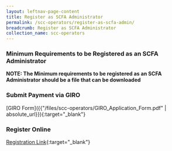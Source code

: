```yaml
---
layout: leftnav-page-content
title: Register as SCFA Administrator
permalink: /scc-operators/register-as-scfa-admin/
breadcrumb: Register as SCFA Administrator
collection_name: scc-operators
---
```


### **Minimum Requirements to be Registered as an SCFA Administrator**

**NOTE: The Minimum requirements to be registered as an SCFA Administrator should be a file that can be downloaded**

### **Submit Payment via GIRO**

[GIRO Form]({{"/files/scc-operators/GIRO_Application_Form.pdf" | absolute_url}}){:target="_blank"}

### **Register Online**

[Registration Link](https://www.google.com){:target="_blank"}